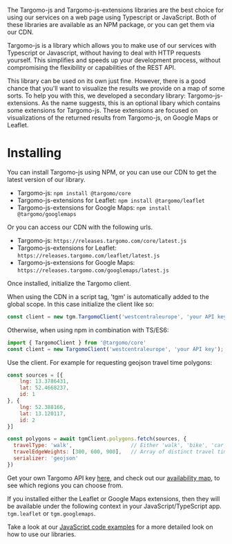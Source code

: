 The Targomo-js and Targomo-js-extensions libraries are the best choice for using our services on a web page using Typescript or JavaScript.
Both of these libraries are available as an NPM package, or you can get them via our CDN.

Targomo-js is a library which allows you to make use of our services with Typescript or Javascript, without having to deal with HTTP requests yourself.
This simplifies and speeds up your development process, without compromising the flexibility or capabilities of the REST API.

This library can be used on its own just fine. However, there is a good chance that you'll want to visualize the results we provide on a map of some sorts. To help you with this, we developed a secondary library: Targomo-js-extensions. As the name suggests, this is an optional libary which contains some extensions for Targomo-js. 
These extensions are focused on visualizations of the returned results from Targomo-js, on Google Maps or Leaflet.

# Installing
You can install Targomo-js using NPM, or you can use our CDN to get the latest version of our library.

- Targomo-js: `npm install @targomo/core`
- Targomo-js-extensions for Leaflet: `npm install @targomo/leaflet`
- Targomo-js-extensions for Google Maps: `npm install @targomo/googlemaps`


Or you can access our CDN with the following urls.

- Targomo-js: `https://releases.targomo.com/core/latest.js`
- Targomo-js-extensions for Leaflet: `https://releases.targomo.com/leaflet/latest.js`
- Targomo-js-extensions for Google Maps: `https://releases.targomo.com/googlemaps/latest.js`

Once installed, initialize the Targomo client.

When using the CDN in a script tag, 'tgm' is automatically added to the global scope.
In this case initialize the client like so:
``` js
const client = new tgm.TargomoClient('westcentraleurope', 'your API key');
```

Otherwise, when using npm in combination with TS/ES6:
``` js
import { TargomoClient } from '@targomo/core' 
const client = new TargomoClient('westcentraleurope', 'your API key');
```

Use the client. For example for requesting geojson travel time polygons:

``` js
const sources = [{ 
    lng: 13.3786431, 
    lat: 52.4668237, 
    id: 1
}, {
    lng: 52.388166,
    lat: 13.120117,
    id: 2
}]

const polygons = await tgmClient.polygons.fetch(sources, {
  travelType: 'walk',                   // Either 'walk', 'bike', 'car' or 'transit'
  travelEdgeWeights: [300, 600, 900],   // Array of distinct travel times in seconds
  serializer: 'geojson'               
})
```

Get your own Targomo API key [here](https://www.targomo.com/products/pricing/?package=free#api), and check out our [availability map](https://targomo.com/developers/resources/coverage/), to see which regions you can choose from.

If you installed either the Leaflet or Google Maps extensions, then they will be available under the following context in your JavaScript/TypeScript app.
`tgm.leaflet` or `tgm.googlemaps`.

Take a look at our [JavaScript code examples](https://targomo.com/developers/libraries/javascript/code_example/) for a more detailed look on how to use our libraries.
